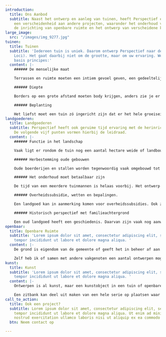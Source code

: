```yaml
---
introduction:
  title: Ons Aanbod
  subtitle: Naast het ontwerp en aanleg van tuinen, heeft Perspectief ervaring met
    een verscheidenheid aan andere projecten, waaronder het onderhoud van landgoederen,
    de inrichting van openbare ruimte en het ontwerp van verscheidene kunst concepten.
large_image:
  src: "/images/img_9277.jpg"
tuinen:
  title: Tuinen
  subtitle: 'Iedereen tuin is uniek. Daarom ontwerp Perspectief naar de plek (Genus
    Loci). Het gaat daarbij niet om de grootte, maar om uw ervaring. Wel zijn er aantal
    basis principes:'
  content: |-
    ###### De menselijke maat

    Terrassen en ruimte moeten een intiem gevoel geven, een gedeeltelijke beslotenheid en veiligheid.

    ###### Diepte

    Borders op een grote afstand moeten body krijgen, anders zie je er niets van. Borders van nabij hebben detaillering nodig zonder dat het priegelig wordt. Een tuin moet niet in een oogopslag te overzien zijn. Er moeten geheime of spannende ruimtes ontstaan.

    ###### Beplanting

    Het liefst moet een tuin zó ingericht zijn dat er het hele groeiseizoen iets bloeit. De kleuren moeten worden afgewisseld, maar ook de textuur van de plant. De groeiplaats speelt ook nog een rol - de lichtinval en grondsoort zijn van grote invloed.
landgoederen:
  title: Landgoederen
  subtitle: Perspectief heeft ook geruime tijd ervaring met de herinrichting van landgoederen.
    De volgende vijf punten vormen hierbij de leidraad.
  content: |-
    ###### Functie in het landschap

    Vaak ligt er rondom de tuin nog een aantal hectare weide of landbouwgrond met bijpassende singels, bosjes, en houtwallen.  De tuin moet niet vloeken met de omliggende cultuurgronden, maar moet samen tot een eenheid komen.

    ###### Herbestemming oude gebouwen

    Oude boerderijen en stallen worden tegenwoordig vaak omgebouwd tot kantoorruimtes of woonhuizen voor familieleden. De herinrichting van de omgeving is daarbij even belangrijk, zoals het uitzicht, de aanleg van een terras of het verbeteren van de toegangswegen.

    ###### Het onderhoud moet betaalbaar zijn

    De tijd van een meerdere tuinmannen is helaas voorbij. Het ontwerp moet dus zo ingericht zijn dat de eigenaar zijn landgoed goed kan onderhouden.

    ###### Overheidssubsidie, wetten en bepalingen.

    Een landgoed kan in aanmerking komen voor overheidssubsidies. Ook zijn er rood voor rood regelingen, pakketten voor het beheer voor weide gronden, houtwallen en poelen.  Het ontwerp dient hier rekening mee te houden.

    ###### Historisch perspectief met familieachtergrond

    Een oud landgoed heeft een geschiedenis. Daarvan zijn vaak nog aanwijzingen, zoals landschapsontwerpen en foto's, in de archieven terug te vinden. De kunst van deze projecten ligt vaak in een fris herontwerp, mogelijk gemaakt door het ruimere plantassortiment van tegenwoordig, maar met een duidelijk oogwenk naar het verleden.
openbaar:
  title: Openbare Ruimte
  subtitle: 'Lorem ipsum dolor sit amet, consectetur adipiscing elit, sed do eiusmod
    tempor incididunt ut labore et dolore magna aliqua. '
  content: |-
    De grond is eigendom van de gemeente of geeft het in beheer af aan een pachter, stichting of aan een vereniging. Er een heel aantal bepalingen, waaraan een ontwerper zich aan te houden heeft en vaak is er ook nog een publieke opinie. Geluid licht en bereikbaarheid kunnen een hinderlijk struikelblok zijn. Het is een grote uitdaging, als alle puzzelstukjes in een ontwerp samen komen.

    Zelf heb ik of samen met andere vakgenoten een aantal ontwerpen mogen maken, alle ontwerpen hebben een visie met een duidelijk verwijsbare achtergrond. Zo heeft het ontwerp van de Dorpsstraat in Diepenveen, als doel een landelijke uitstraling en een zoektocht naar een pleintje. Het ontwerp van het tennispark Schapekolk heeft als visie: de integratie van sporten met als doel een gemeenschappelijk clubhuis. De tuin van de moskee in Deventer heeft een duidelijke verwijzing naar het ontwerpschema van Arabische grondplan en de manifestatie ruimte van het IJpark is een aanzuigend wak.
kunst:
  title: Kunst
  subtitle: 'Lorem ipsum dolor sit amet, consectetur adipiscing elit, sed do eiusmod
    tempor incididunt ut labore et dolore magna aliqua. '
  content: |-
    Ontwerpen is al kunst, maar een kunstobject in een tuin of openbare ruimte kan een extra dimensie aan een plek. Ik heb een aantal projecten gewerkt, waar een kunstobject deel uit kan maken van het geheel. Zo geven de Corte stalen schermen met uitsparingen gebaseerd op een print van Esscher een Nederlands tintje aan rustplaats aan de Loire. Tevens heeft het een praktische functie om ongehinderd en beschermd vogels te spotten op de zandbanken van de rivier.

    Een zitbank kan deel uit maken van een hele serie op plaatsen waar het er toe doet. De wijngaard van de Landman had een blikvanger nodig aan de weg. Hiervoor kan en kunstobject dienst doen.
call_to_action:
  title: Ook een project?
  subtitle: Lorem ipsum dolor sit amet, consectetur adipiscing elit, sed do eiusmod
    tempor incididunt ut labore et dolore magna aliqua. Ut enim ad minim veniam, quis
    nostrud exercitation ullamco laboris nisi ut aliquip ex ea commodo consequat.
  btn: Neem contact op

---
```

